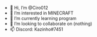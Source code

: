 - 👋 Hi, I’m @Ciro012
- 👀 I’m interested in MINECRAFT
- 🌱 I’m currently learning program
- 💞️ I’m looking to collaborate on (nothing) 
- 📫 Discord: Kazinho#7451

<!---
Ciro012/Ciro012 is a ✨ special ✨ repository because its `README.md` (this file) appears on your GitHub profile.
You can click the Preview link to take a look at your changes.
--->
